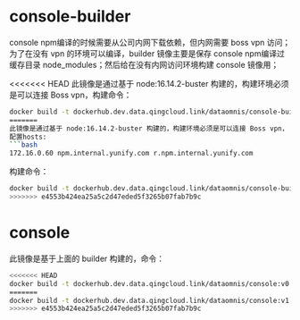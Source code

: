 # console-builder

console npm编译的时候需要从公司内网下载依赖，但内网需要 boss vpn 访问；\
为了在没有 vpn 的环境可以编译，builder 镜像主要是保存 console npm编译过缓存目录 node_modules；然后给在没有内网访问环境构建 console 镜像用；

<<<<<<< HEAD
此镜像是通过基于 node:16.14.2-buster 构建的，构建环境必须是可以连接 Boss vpn，构建命令：

```bash
docker build -t dockerhub.dev.data.qingcloud.link/dataomnis/console-builder:v0.9.0 -f ./docker/Dockerfile.builder .
=======
此镜像是通过基于 node:16.14.2-buster 构建的，构建环境必须是可以连接 Boss vpn，
配置hosts:
```bash
172.16.0.60 npm.internal.yunify.com r.npm.internal.yunify.com
```

构建命令：

```bash
docker build -t dockerhub.dev.data.qingcloud.link/dataomnis/console-builder:v1.0.0 -f ./docker/Dockerfile.builder .
>>>>>>> e4553b424ea25a5c2d47eded5f3265b07fab7b9c
```


# console

此镜像是基于上面的 builder 构建的，命令：

```bash
<<<<<<< HEAD
docker build -t dockerhub.dev.data.qingcloud.link/dataomnis/console:v0.9.0 -f ./docker/Dockerfile .
=======
docker build -t dockerhub.dev.data.qingcloud.link/dataomnis/console:v1.0.0 -f ./docker/Dockerfile .
>>>>>>> e4553b424ea25a5c2d47eded5f3265b07fab7b9c
```
